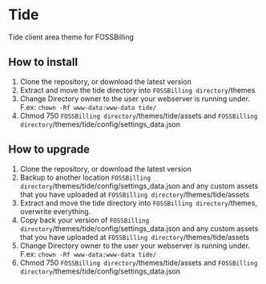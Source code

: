# Tide
 Tide client area theme for FOSSBilling

## How to install

1. Clone the repository, or download the latest version
2. Extract and move the tide directory into `FOSSBilling directory`/themes
3. Change Directory owner to the user your webserver is running under. F.ex: `chown -Rf www-data:www-data tide/`
4. Chmod 750 `FOSSBilling directory`/themes/tide/assets and `FOSSBilling directory`/themes/tide/config/settings_data.json

## How to upgrade

1. Clone the repository, or download the latest version
2. Backup to another location `FOSSBilling directory`/themes/tide/config/settings_data.json and any custom assets that you have uploaded at `FOSSBilling directory`/themes/tide/assets
3. Extract and move the tide directory into `FOSSBilling directory`/themes, overwrite everything.
4. Copy back your version of `FOSSBilling directory`/themes/tide/config/settings_data.json and any custom assets that you have uploaded at `FOSSBilling directory`/themes/tide/assets
5. Change Directory owner to the user your webserver is running under. F.ex: `chown -Rf www-data:www-data tide/`
6. Chmod 750 `FOSSBilling directory`/themes/tide/assets and `FOSSBilling directory`/themes/tide/config/settings_data.json
